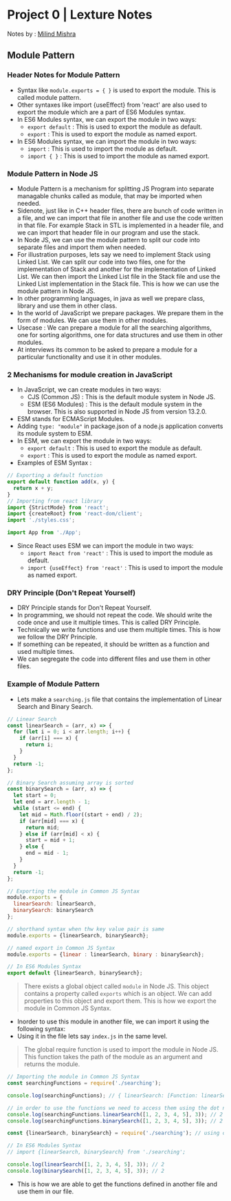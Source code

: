 # Project 0 | Lexture Notes

Notes by : [Milind Mishra](https://bento.me/milindmishra/)

## Module Pattern

### Header Notes for Module Pattern

- Syntax like `module.exports = { }` is used to export the module. This is called module pattern.
- Other syntaxes like import {useEffect} from 'react' are also used to export the module which are a part of ES6 Modules syntax.
- In ES6 Modules syntax, we can export the module in two ways:
  - `export default` : This is used to export the module as default.
  - `export` : This is used to export the module as named export.
- In ES6 Modules syntax, we can import the module in two ways:
  - `import` : This is used to import the module as default.
  - `import { }` : This is used to import the module as named export.

### Module Pattern in Node JS

- Module Pattern is a mechanism for splitting JS Program into separate managable chunks called as module, that may be imported when needed.
- Sidenote, just like in C++ header files, there are bunch of code written in a file, and we can import that file in another file and use the code written in that file. For example Stack in STL is implemented in a header file, and we can import that header file in our program and use the stack.
- In Node JS, we can use the module pattern to split our code into separate files and import them when needed.
- For illustration purposes, lets say we need to implement Stack using Linked List. We can split our code into two files, one for the implementation of Stack and another for the implementation of Linked List. We can then import the Linked List file in the Stack file and use the Linked List implementation in the Stack file. This is how we can use the module pattern in Node JS.
- In other programming languages, in java as well we prepare class, library and use them in other class.
- In the world of JavaScript we prepare packages. We prepare them in the form of modules. We can use them in other modules.
- Usecase : We can prepare a module for all the searching algorithms, one for sorting algorithms, one for data structures and use them in other modules.
- At interviews its common to be asked to prepare a module for a particular functionality and use it in other modules.

### 2 Mechanisms for module creation in JavaScript

- In JavaScript, we can create modules in two ways:
  - CJS (Common JS) : This is the default module system in Node JS.
  - ESM (ES6 Modules) : This is the default module system in the browser. This is also supported in Node JS from version 13.2.0.
- ESM stands for ECMAScript Modules.
- Adding `type: "module"` in package.json of a node.js application converts its module system to ESM.
- In ESM, we can export the module in two ways:
  - `export default` : This is used to export the module as default.
  - `export` : This is used to export the module as named export.
- Examples of ESM Syntax :

```js
// Exporting a default function
export default function add(x, y) {
  return x + y;
}
// Importing from react library
import {StrictMode} from 'react';
import {createRoot} from 'react-dom/client';
import './styles.css';

import App from './App';
```

- Since React uses ESM we can import the module in two ways:
  - `import React from 'react'` : This is used to import the module as default.
  - `import {useEffect} from 'react'` : This is used to import the module as named export.

### DRY Principle (Don't Repeat Yourself)

- DRY Principle stands for Don't Repeat Yourself.
- In programming, we should not repeat the code. We should write the code once and use it multiple times. This is called DRY Principle.
- Technically we write functions and use them multiple times. This is how we follow the DRY Principle.
- If something can be repeated, it should be written as a function and used multiple times.
- We can segregate the code into different files and use them in other files.

### Example of Module Pattern

- Lets make a `searching.js` file that contains the implementation of Linear Search and Binary Search.

```js
// Linear Search
const linearSearch = (arr, x) => {
  for (let i = 0; i < arr.length; i++) {
    if (arr[i] === x) {
      return i;
    }
  }
  return -1;
};

// Binary Search assuming array is sorted
const binarySearch = (arr, x) => {
  let start = 0;
  let end = arr.length - 1;
  while (start <= end) {
    let mid = Math.floor((start + end) / 2);
    if (arr[mid] === x) {
      return mid;
    } else if (arr[mid] < x) {
      start = mid + 1;
    } else {
      end = mid - 1;
    }
  }
  return -1;
};

// Exporting the module in Common JS Syntax
module.exports = {
  linearSearch: linearSearch,
  binarySearch: binarySearch
};

// shorthand syntax when thw key value pair is same
module.exports = {linearSearch, binarySearch};

// named export in Common JS Syntax
module.exports = {linear : linearSearch, binary : binarySearch};

// In ES6 Modules Syntax
export default {linearSearch, binarySearch};
```

> There exists a global object called `module` in Node JS. This object contains a property called `exports` which is an object. We can add properties to this object and export them. This is how we export the module in Common JS Syntax.

- Inorder to use this module in another file, we can import it using the following syntax:
- Using it in the file lets say `index.js` in the same level.

> The global require function is used to import the module in Node JS. This function takes the path of the module as an argument and returns the module.

```js
// Importing the module in Common JS Syntax
const searchingFunctions = require('./searching');

console.log(searchingFunctions); // { linearSearch: [Function: linearSearch], binarySearch: [Function: binarySearch] }

// in order to use the functions we need to access them using the dot notation
console.log(searchingFunctions.linearSearch([1, 2, 3, 4, 5], 3)); // 2
console.log(searchingFunctions.binarySearch([1, 2, 3, 4, 5], 3)); // 2

const {linearSearch, binarySearch} = require('./searching'); // using object destructuring

// In ES6 Modules Syntax
// import {linearSearch, binarySearch} from './searching';

console.log(linearSearch([1, 2, 3, 4, 5], 3)); // 2
console.log(binarySearch([1, 2, 3, 4, 5], 3)); // 2
```

- This is how we are able to get the functions defined in another file and use them in our file.

